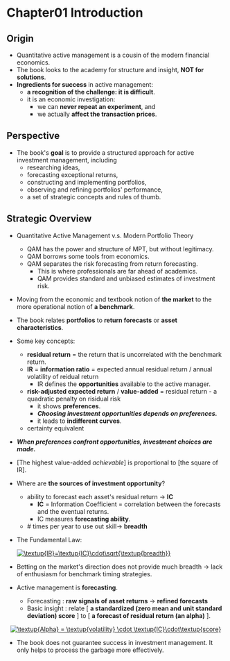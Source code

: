 # Chapter01 Introduction

## Origin

- Quantitative active management is a cousin of the modern financial economics.
- The book looks to the academy for structure and insight, **NOT for solutions**.
- **Ingredients for success** in active management:
    - **a recognition of the challenge: it is difficult**.
    - it is an economic investigation: 
        + we can **never repeat an experiment**, and
        + we actually **affect the transaction prices**.

## Perspective

- The book's **goal** is to provide a structured approach for active investment management, including
    - researching ideas,
    - forecasting exceptional returns,
    - constructing and implementing portfolios,
    - observing and refining portfolios' performance,
    - a set of strategic concepts and rules of thumb.

## Strategic Overview

- Quantitative Active Management v.s. Modern Portfolio Theory
    - QAM has the power and structure of MPT, but without legitimacy.
    - QAM borrows some tools from economics.
    - QAM separates the risk forecasting from return forecasting.
        - This is where professionals are far ahead of academics.
        - QAM provides standard and unbiased estimates of investment risk.

- Moving from the economic and textbook notion of **the market** to the more operational notion of **a benchmark**.

- The book relates **portfolios** to **return forecasts** or **asset characteristics**.

- Some key concepts:
    - **residual return** = the return that is uncorrelated with the benchmark return.
    - **IR** = **information ratio** = expected annual residual return / annual volatility of reidual return
        - IR defines the **opportunities** available to the active manager.
    - **risk-adjusted expected return** / **value-added** = residual return - a quadratic penalty on risidual risk
        - it shows **preferences**.
        - ***Choosing investment opportunities depends on preferences.***
        - it leads to **indifferent curves**.
    - certainty equivalent

- ***When preferences confront opportunities, investment choices are made.***

- [The highest value-added *achievable*] is proportional to [the square of IR].

- Where are **the sources of investment opportunity**?
    - ability to forecast each asset's residual return -> **IC**
        - **IC** = Information Coefficient = correlation between the forecasts and the eventual returns.
        - IC measures **forecasting ability**.
    - \# times per year to use out skill-> **breadth**

- The Fundamental Law:

    <a href="https://www.codecogs.com/eqnedit.php?latex=\textup{IR}=\textup{IC}\cdot\sqrt{\textup{breadth}}" target="_blank"><img src="https://latex.codecogs.com/gif.latex?\textup{IR}=\textup{IC}\cdot\sqrt{\textup{breadth}}" title="\textup{IR}=\textup{IC}\cdot\sqrt{\textup{breadth}}" /></a>

- Betting on the market's direction does not provide much breadth -> lack of enthusiasm for benchmark timing strategies.

- Active management is **forecasting**.
    - Forecasting : **raw signals of asset returns** -> **refined forecasts**
    - Basic insight : relate [ **a standardized (zero mean and unit standard deviation) score** ] to [ **a forecast of residual return (an alpha)** ].
     
<center><a href="https://www.codecogs.com/eqnedit.php?latex=\textup{Alpha}&space;=&space;\textup{volatility}&space;\cdot&space;\textup{IC}\cdot\textup{score}" target="_blank"><img src="https://latex.codecogs.com/gif.latex?\textup{Alpha}&space;=&space;\textup{volatility}&space;\cdot&space;\textup{IC}\cdot\textup{score}" title="\textup{Alpha} = \textup{volatility} \cdot \textup{IC}\cdot\textup{score}" /></a></center>

- The book does not guarantee success in investment management. It only helps to process the garbage more effectively.

